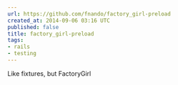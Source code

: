 ```yaml
---
url: https://github.com/fnando/factory_girl-preload
created_at: 2014-09-06 03:16 UTC
published: false
title: factory_girl-preload
tags:
- rails
- testing
---
```


Like fixtures, but FactoryGirl
